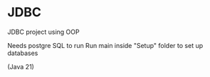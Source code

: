 # JDBC

JDBC project using OOP

Needs postgre SQL to run
Run main inside "Setup" folder to set up databases

(Java 21)
